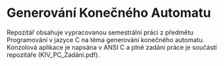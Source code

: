 # Generování Konečného Automatu
Repozitář obsahuje vypracovanou semestrální práci z předmětu Programování v jazyce C na téma generování konečného automatu.
Konzolová aplikace je napsána v ANSI C a plné zadání práce je součástí repozitáře (KIV_PC_Zadání.pdf).
